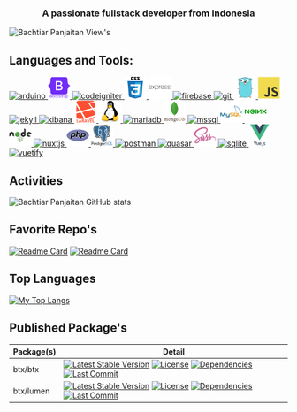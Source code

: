
<h3 align="center">A passionate fullstack developer from Indonesia</h3>

![Bachtiar Panjaitan View's](https://komarev.com/ghpvc/?username=bachtiarpanjaitan)

## Languages and Tools:
<p align="left"> <a href="https://www.arduino.cc/" target="_blank" rel="noreferrer"> <img src="https://cdn.worldvectorlogo.com/logos/arduino-1.svg" alt="arduino" width="40" height="40"/> </a> <a href="https://getbootstrap.com" target="_blank" rel="noreferrer"> <img src="https://raw.githubusercontent.com/devicons/devicon/master/icons/bootstrap/bootstrap-plain-wordmark.svg" alt="bootstrap" width="40" height="40"/> </a> <a href="https://codeigniter.com" target="_blank" rel="noreferrer"> <img src="https://cdn.worldvectorlogo.com/logos/codeigniter.svg" alt="codeigniter" width="40" height="40"/> </a> <a href="https://www.w3schools.com/css/" target="_blank" rel="noreferrer"> <img src="https://raw.githubusercontent.com/devicons/devicon/master/icons/css3/css3-original-wordmark.svg" alt="css3" width="40" height="40"/> </a> <a href="https://expressjs.com" target="_blank" rel="noreferrer"> <img src="https://raw.githubusercontent.com/devicons/devicon/master/icons/express/express-original-wordmark.svg" alt="express" width="40" height="40"/> </a> <a href="https://firebase.google.com/" target="_blank" rel="noreferrer"> <img src="https://www.vectorlogo.zone/logos/firebase/firebase-icon.svg" alt="firebase" width="40" height="40"/> </a> <a href="https://git-scm.com/" target="_blank" rel="noreferrer"> <img src="https://www.vectorlogo.zone/logos/git-scm/git-scm-icon.svg" alt="git" width="40" height="40"/> </a> <a href="https://golang.org" target="_blank" rel="noreferrer"> <img src="https://raw.githubusercontent.com/devicons/devicon/master/icons/go/go-original.svg" alt="go" width="40" height="40"/> </a> <a href="https://developer.mozilla.org/en-US/docs/Web/JavaScript" target="_blank" rel="noreferrer"> <img src="https://raw.githubusercontent.com/devicons/devicon/master/icons/javascript/javascript-original.svg" alt="javascript" width="40" height="40"/> </a> <a href="https://jekyllrb.com/" target="_blank" rel="noreferrer"> <img src="https://www.vectorlogo.zone/logos/jekyllrb/jekyllrb-icon.svg" alt="jekyll" width="40" height="40"/> </a> <a href="https://www.elastic.co/kibana" target="_blank" rel="noreferrer"> <img src="https://www.vectorlogo.zone/logos/elasticco_kibana/elasticco_kibana-icon.svg" alt="kibana" width="40" height="40"/> </a> <a href="https://laravel.com/" target="_blank" rel="noreferrer"> <img src="https://raw.githubusercontent.com/devicons/devicon/master/icons/laravel/laravel-plain-wordmark.svg" alt="laravel" width="40" height="40"/> </a> <a href="https://www.linux.org/" target="_blank" rel="noreferrer"> <img src="https://raw.githubusercontent.com/devicons/devicon/master/icons/linux/linux-original.svg" alt="linux" width="40" height="40"/> </a> <a href="https://mariadb.org/" target="_blank" rel="noreferrer"> <img src="https://www.vectorlogo.zone/logos/mariadb/mariadb-icon.svg" alt="mariadb" width="40" height="40"/> </a> <a href="https://www.mongodb.com/" target="_blank" rel="noreferrer"> <img src="https://raw.githubusercontent.com/devicons/devicon/master/icons/mongodb/mongodb-original-wordmark.svg" alt="mongodb" width="40" height="40"/> </a> <a href="https://www.microsoft.com/en-us/sql-server" target="_blank" rel="noreferrer"> <img src="https://www.svgrepo.com/show/303229/microsoft-sql-server-logo.svg" alt="mssql" width="40" height="40"/> </a> <a href="https://www.mysql.com/" target="_blank" rel="noreferrer"> <img src="https://raw.githubusercontent.com/devicons/devicon/master/icons/mysql/mysql-original-wordmark.svg" alt="mysql" width="40" height="40"/> </a> <a href="https://www.nginx.com" target="_blank" rel="noreferrer"> <img src="https://raw.githubusercontent.com/devicons/devicon/master/icons/nginx/nginx-original.svg" alt="nginx" width="40" height="40"/> </a> <a href="https://nodejs.org" target="_blank" rel="noreferrer"> <img src="https://raw.githubusercontent.com/devicons/devicon/master/icons/nodejs/nodejs-original-wordmark.svg" alt="nodejs" width="40" height="40"/> </a> <a href="https://nuxtjs.org/" target="_blank" rel="noreferrer"> <img src="https://www.vectorlogo.zone/logos/nuxtjs/nuxtjs-icon.svg" alt="nuxtjs" width="40" height="40"/> </a> <a href="https://www.php.net" target="_blank" rel="noreferrer"> <img src="https://raw.githubusercontent.com/devicons/devicon/master/icons/php/php-original.svg" alt="php" width="40" height="40"/> </a> <a href="https://www.postgresql.org" target="_blank" rel="noreferrer"> <img src="https://raw.githubusercontent.com/devicons/devicon/master/icons/postgresql/postgresql-original-wordmark.svg" alt="postgresql" width="40" height="40"/> </a> <a href="https://postman.com" target="_blank" rel="noreferrer"> <img src="https://www.vectorlogo.zone/logos/getpostman/getpostman-icon.svg" alt="postman" width="40" height="40"/> </a> <a href="https://quasar.dev/" target="_blank" rel="noreferrer"> <img src="https://cdn.quasar.dev/logo/svg/quasar-logo.svg" alt="quasar" width="40" height="40"/> </a> <a href="https://sass-lang.com" target="_blank" rel="noreferrer"> <img src="https://raw.githubusercontent.com/devicons/devicon/master/icons/sass/sass-original.svg" alt="sass" width="40" height="40"/> </a> <a href="https://www.sqlite.org/" target="_blank" rel="noreferrer"> <img src="https://www.vectorlogo.zone/logos/sqlite/sqlite-icon.svg" alt="sqlite" width="40" height="40"/> </a> <a href="https://vuejs.org/" target="_blank" rel="noreferrer"> <img src="https://raw.githubusercontent.com/devicons/devicon/master/icons/vuejs/vuejs-original-wordmark.svg" alt="vuejs" width="40" height="40"/> </a> <a href="https://vuetifyjs.com/en/" target="_blank" rel="noreferrer"> <img src="https://bestofjs.org/logos/vuetify.svg" alt="vuetify" width="40" height="40"/> </a> </p>

## Activities
![Bachtiar Panjaitan GitHub stats](https://github-readme-stats.vercel.app/api?username=bachtiarpanjaitan&show_icons=true&theme=vue&card_width=300)
## Favorite Repo's
[![Readme Card](https://github-readme-stats.vercel.app/api/pin/?username=bachtiarpanjaitan&repo=ihandcashier-cs&theme=vue&card_width=300)](https://github.com/bachtiarpanjaitan/ihandacashier-cs)
[![Readme Card](https://github-readme-stats.vercel.app/api/pin/?username=bachtiarpanjaitan&repo=btx&theme=vue)](https://github.com/bachtiarpanjaitan/btx)
## Top Languages
[![My Top Langs](https://github-readme-stats.vercel.app/api/top-langs/?username=bachtiarpanjaitan&layout=compact&theme=vue)](https://github.com/bachtiarpanjaitan/github-readme-stats)
## Published Package's
| Package(s)         | Detail     |
|--------------|-----------|
| btx/btx | <a href="https://packagist.org/packages/btx/btx"><img src="https://img.shields.io/packagist/v/btx/btx?style=flat-square" alt="Latest Stable Version"></a> <a href="https://packagist.org/packages/btx/btx"><img src="https://img.shields.io/packagist/l/btx/btx?style=flat-square" alt="License"></a> <a href="https://packagist.org/packages/btx/btx"><img src="https://img.shields.io/librariesio/github/bachtiarpanjaitan/btx?style=flat-square" alt="Dependencies"></a> <a href="https://github.com/bachtiarpanjaitan/btx"><img src="https://img.shields.io/github/last-commit/bachtiarpanjaitan/btx/main?style=flat-square" alt="Last Commit"></a>|
| btx/lumen | <a href="https://packagist.org/packages/btx/lumen"><img src="https://img.shields.io/packagist/v/btx/lumen?style=flat-square" alt="Latest Stable Version"></a> <a href="https://packagist.org/packages/btx/lumen"><img src="https://img.shields.io/packagist/l/btx/lumen?style=flat-square" alt="License"></a> <a href="https://packagist.org/packages/btx/lumen"><img src="https://img.shields.io/librariesio/github/bachtiarpanjaitan/btx?style=flat-square" alt="Dependencies"></a> <a href="https://github.com/bachtiarpanjaitan/lumen"><img src="https://img.shields.io/github/last-commit/bachtiarpanjaitan/lumen/main?style=flat-square" alt="Last Commit"></a> |

##

<!---
bachtiarpanjaitan/bachtiarpanjaitan is a ✨ special ✨ repository because its `README.md` (this file) appears on your GitHub profile.
You can click the Preview link to take a look at your changes.
--->
